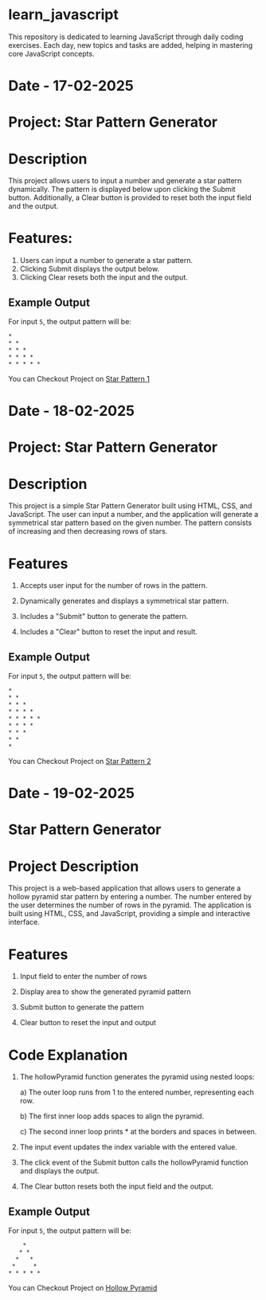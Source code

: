 # learn_javascript
 
This repository is dedicated to learning JavaScript through daily coding exercises. Each day, new topics and tasks are added, helping in mastering core JavaScript concepts.

# Date - 17-02-2025

# Project: Star Pattern Generator 
# Description

This project allows users to input a number and generate a star pattern dynamically. The pattern is displayed below upon clicking the Submit button. Additionally, a Clear button is provided to reset both the input field and the output.

# Features:
1. Users can input a number to generate a star pattern.
2. Clicking Submit displays the output below.
3. Clicking Clear resets both the input and the output.



## Example Output

For input `5`, the output pattern will be:
```
*
* *
* * *
* * * *
* * * * *
```


You can Checkout Project on [Star Pattern 1](https://learn-javascript-chi.vercel.app/17-02-2025/starPattern/starPattern.html)



# Date - 18-02-2025

# Project: Star Pattern Generator
# Description

This project is a simple Star Pattern Generator built using HTML, CSS, and JavaScript. The user can input a number, and the application will generate a symmetrical star pattern based on the given number. The pattern consists of increasing and then decreasing rows of stars.

# Features

1. Accepts user input for the number of rows in the pattern.

2. Dynamically generates and displays a symmetrical star pattern.

3. Includes a "Submit" button to generate the pattern.

4. Includes a "Clear" button to reset the input and result.


## Example Output

For input `5`, the output pattern will be:

```
*
* *
* * *
* * * *
* * * * *
* * * *
* * *
* *
*
```

You can Checkout Project on [Star Pattern 2](https://learn-javascript-chi.vercel.app/18-02-2025/starPattern2/starPattern2.html)


# Date - 19-02-2025

# Star Pattern Generator
# Project Description

This project is a web-based application that allows users to generate a hollow pyramid star pattern by entering a number. The number entered by the user determines the number of rows in the pyramid. The application is built using HTML, CSS, and JavaScript, providing a simple and interactive interface.

# Features

1. Input field to enter the number of rows

2. Display area to show the generated pyramid pattern

3. Submit button to generate the pattern

4. Clear button to reset the input and output


# Code Explanation

1. The hollowPyramid function generates the pyramid using nested loops:

    a) The outer loop runs from 1 to the entered number, representing each row.

    b) The first inner loop adds spaces to align the pyramid.

    c) The second inner loop prints * at the borders and spaces in between. 

2. The input event updates the index variable with the entered value.

3. The click event of the Submit button calls the hollowPyramid function and displays the output.

4. The Clear button resets both the input field and the output.



## Example Output

For input `5`, the output pattern will be:

```
    * 
   * * 
  *   * 
 *     * 
* * * * * 
```

You can Checkout Project on [Hollow Pyramid](https://learn-javascript-chi.vercel.app/18-02-2025/starPattern2/starPattern2.html)
